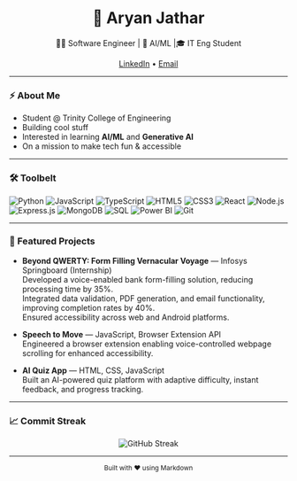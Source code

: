 <h1 align="center">👋 Aryan Jathar</h1>
<p align="center">
   👨‍💻 Software Engineer | 🚀 AI/ML |🎓 IT Eng Student 
</p>

<p align="center">
  <a href="https://www.linkedin.com/in/aryanjathar07/">LinkedIn</a> •
  <a href="mailto:aryanjathar0723@gmail.com">Email</a>
</p>

---

### ⚡ About Me

- Student @ Trinity College of Engineering
- Building cool stuff  
- Interested in learning **AI/ML** and **Generative AI**
- On a mission to make tech fun & accessible

---

### 🛠️ Toolbelt

![Python](https://img.shields.io/badge/-Python-3776AB?style=flat&logo=python&logoColor=white)
![JavaScript](https://img.shields.io/badge/-JavaScript-F7DF1E?style=flat&logo=javascript&logoColor=black)
![TypeScript](https://img.shields.io/badge/-TypeScript-3178C6?style=flat&logo=typescript&logoColor=white)
![HTML5](https://img.shields.io/badge/-HTML5-E34F26?style=flat&logo=html5&logoColor=white)
![CSS3](https://img.shields.io/badge/-CSS3-1572B6?style=flat&logo=css3&logoColor=white)
![React](https://img.shields.io/badge/-React-61DAFB?style=flat&logo=react&logoColor=black)
![Node.js](https://img.shields.io/badge/-Node.js-339933?style=flat&logo=node.js&logoColor=white)
![Express.js](https://img.shields.io/badge/-Express.js-000000?style=flat&logo=express&logoColor=white)
![MongoDB](https://img.shields.io/badge/-MongoDB-47A248?style=flat&logo=mongodb&logoColor=white)
![SQL](https://img.shields.io/badge/-SQL-4479A1?style=flat&logo=postgresql&logoColor=white)
![Power BI](https://img.shields.io/badge/-Power%20BI-F2C811?style=flat&logo=powerbi&logoColor=black)
![Git](https://img.shields.io/badge/-Git-F05032?style=flat&logo=git&logoColor=white)

---

### 🚀 Featured Projects

- **Beyond QWERTY: Form Filling Vernacular Voyage** — Infosys Springboard (Internship)  
  Developed a voice-enabled bank form-filling solution, reducing processing time by 35%.  
  Integrated data validation, PDF generation, and email functionality, improving completion rates by 40%.  
  Ensured accessibility across web and Android platforms.

- **Speech to Move** — JavaScript, Browser Extension API  
  Engineered a browser extension enabling voice-controlled webpage scrolling for enhanced accessibility.

- **AI Quiz App** — HTML, CSS, JavaScript  
  Built an AI-powered quiz platform with adaptive difficulty, instant feedback, and progress tracking.

---

### 📈 Commit Streak

<p align="center">
  <img src="https://github-readme-streak-stats.herokuapp.com/?user=ARYANJATHAR&theme=github-dark&hide_border=true" alt="GitHub Streak" />
</p>

---

<p align="center"><sub>Built with ❤️ using Markdown</sub></p>
